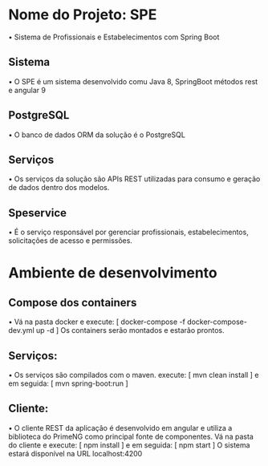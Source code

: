 # Nome do Projeto: SPE
• Sistema de Profissionais e Estabelecimentos com Spring Boot

## Sistema
• O SPE é um sistema desenvolvido comu Java 8, SpringBoot métodos rest e angular 9

## PostgreSQL
• O banco de dados ORM da solução é o PostgreSQL

## Serviços
• Os serviços da solução são APIs REST utilizadas para consumo e geração de dados dentro dos modelos. 

## Speservice
• É o serviço responsável por gerenciar profissionais, estabelecimentos, solicitações de acesso e permissões.


# Ambiente de desenvolvimento

## Compose dos containers
• Vá na pasta docker e execute:
[ docker-compose -f docker-compose-dev.yml up -d ]
Os containers serão montados e estarão prontos.

## Serviços:
• Os serviços são compilados com o maven.
execute:
[ mvn clean install ] 
e em seguida:
[ mvn spring-boot:run ]

## Cliente:
• O cliente REST da aplicação é desenvolvido em angular e utiliza a biblioteca do PrimeNG como principal fonte de componentes.
Vá na pasta do cliente e execute:
[ npm install ]
e em seguida:
[ npm start ]
O sistema estará disponível na URL localhost:4200
